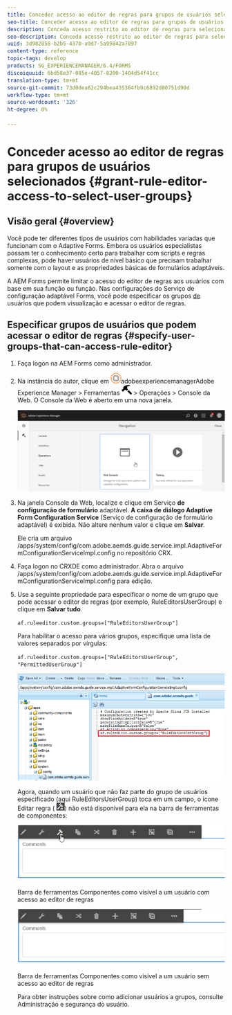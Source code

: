 ```yaml
---
title: Conceder acesso ao editor de regras para grupos de usuários selecionados
seo-title: Conceder acesso ao editor de regras para grupos de usuários selecionados
description: Conceda acesso restrito ao editor de regras para selecionar grupos de usuários.
seo-description: Conceda acesso restrito ao editor de regras para selecionar grupos de usuários.
uuid: 3d982858-b2b5-4370-a9d7-5a95842a7897
content-type: reference
topic-tags: develop
products: SG_EXPERIENCEMANAGER/6.4/FORMS
discoiquuid: 6bd58e37-085e-4057-8200-1404d54f41cc
translation-type: tm+mt
source-git-commit: 73d0dea62c294bea435364fb9c6892d80751d90d
workflow-type: tm+mt
source-wordcount: '326'
ht-degree: 0%

---
```



# Conceder acesso ao editor de regras para grupos de usuários selecionados {#grant-rule-editor-access-to-select-user-groups}

## Visão geral {#overview}

Você pode ter diferentes tipos de usuários com habilidades variadas que funcionam com o Adaptive Forms. Embora os usuários especialistas possam ter o conhecimento certo para trabalhar com scripts e regras complexas, pode haver usuários de nível básico que precisam trabalhar somente com o layout e as propriedades básicas de formulários adaptáveis.

A AEM Forms permite limitar o acesso do editor de regras aos usuários com base em sua função ou função. Nas configurações do Serviço de configuração adaptável Forms, você pode especificar os grupos [de](/help/sites-administering/security.md) usuários que podem visualização e acessar o editor de regras.

## Especificar grupos de usuários que podem acessar o editor de regras {#specify-user-groups-that-can-access-rule-editor}

1. Faça logon na AEM Forms como administrador.
1. Na instância do autor, clique em ![](assets/adobeexperiencemanager.png)adobeexperiencemanagerAdobe Experience Manager > Ferramentas ![martelo](assets/hammer.png) > Operações > Console da Web. O Console da Web é aberto em uma nova janela.

   ![1](assets/1.png)

1. Na janela Console da Web, localize e clique em Serviço **de configuração de formulário** adaptável. **A caixa de diálogo Adaptive Form Configuration Service** (Serviço de configuração de formulário adaptável) é exibida. Não altere nenhum valor e clique em **Salvar**.

   Ele cria um arquivo /apps/system/config/com.adobe.aemds.guide.service.impl.AdaptiveFormConfigurationServiceImpl.config no repositório CRX.

1. Faça logon no CRXDE como administrador. Abra o arquivo /apps/system/config/com.adobe.aemds.guide.service.impl.AdaptiveFormConfigurationServiceImpl.config para edição.
1. Use a seguinte propriedade para especificar o nome de um grupo que pode acessar o editor de regras (por exemplo, RuleEditorsUserGroup) e clique em **Salvar tudo**.

   `af.ruleeditor.custom.groups=["RuleEditorsUserGroup"]`

   Para habilitar o acesso para vários grupos, especifique uma lista de valores separados por vírgulas:

   `af.ruleeditor.custom.groups=["RuleEditorsUserGroup", "PermittedUserGroup"]`

   ![create-user](assets/create-user.png)

   Agora, quando um usuário que não faz parte do grupo de usuários especificado (aqui RuleEditorsUserGroup) toca em um campo, o ícone Editar regra ( ![edit-rules1](assets/edit-rules1.png)) não está disponível para ela na barra de ferramentas de componentes:

   ![componentstoolbarwither](assets/componentstoolbarwithre.png)

   Barra de ferramentas Componentes como visível a um usuário com acesso ao editor de regras

   ![componentstoolbarwithoutre](assets/componentstoolbarwithoutre.png)

   Barra de ferramentas Componentes como visível a um usuário sem acesso ao editor de regras

   Para obter instruções sobre como adicionar usuários a grupos, consulte Administração e segurança [](/help/sites-administering/security.md)do usuário.

